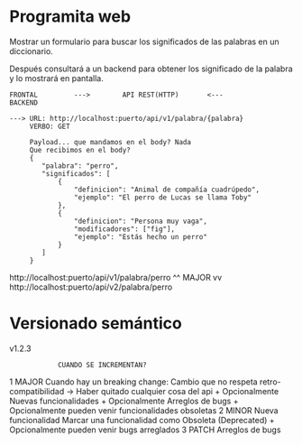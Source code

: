 
# Programita web

Mostrar un formulario para buscar los significados de las palabras en un diccionario.

Después consultará a un backend para obtener los significado de la palabra y lo mostrará en pantalla.

    FRONTAL         --->        API REST(HTTP)       <---              BACKEND

    ---> URL: http://localhost:puerto/api/v1/palabra/{palabra}
         VERBO: GET

         Payload... que mandamos en el body? Nada
         Que recibimos en el body?
         {
            "palabra": "perro",
            "significados": [
                {
                    "definicion": "Animal de compañía cuadrúpedo",
                    "ejemplo": "El perro de Lucas se llama Toby"
                },
                {
                    "definicion": "Persona muy vaga",
                    "modificadores": ["fig"],
                    "ejemplo": "Estás hecho un perro"
                }
            ]
         }



http://localhost:puerto/api/v1/palabra/perro
                            ^^
                            MAJOR
                            vv
http://localhost:puerto/api/v2/palabra/perro

# Versionado semántico

v1.2.3

                CUANDO SE INCREMENTAN?
1 MAJOR         Cuando hay un breaking change: Cambio que no respeta retro-compatibilidad
                  -> Haber quitado cualquier cosa del api
                  + Opcionalmente Nuevas funcionalidades
                  + Opcionalmente Arreglos de bugs
                  + Opcionalmente pueden venir funcionalidades obsoletas
2 MINOR         Nueva funcionalidad
                Marcar una funcionalidad como Obsoleta (Deprecated)
                    + Opcionalmente pueden venir bugs arreglados
3 PATCH         Arreglos de bugs
